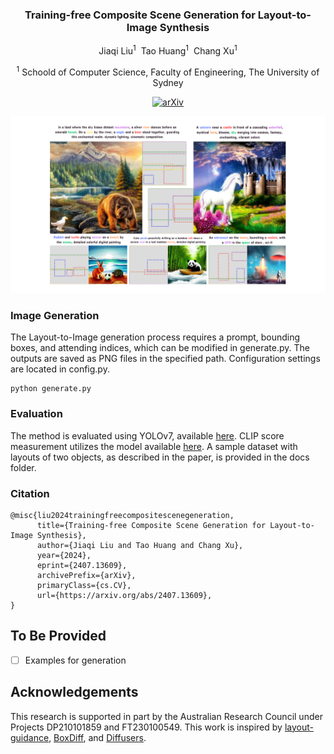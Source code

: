 <div align="center">
<h3>Training-free Composite Scene Generation for Layout-to-Image Synthesis</h3>

Jiaqi Liu<sup>1</sup>&nbsp; Tao Huang<sup>1</sup>&nbsp; Chang Xu<sup>1</sup>

<sup>1</sup> Schoold of Computer Science, Faculty of Engineering, The University of Sydney

[![arXiv](https://img.shields.io/badge/arXiv-<2407.13609>-<COLOR>.svg)](https://arxiv.org/abs/2407.13609)

</div>

<img src="docs/art_demo.png" width="1000">

### Image Generation
The Layout-to-Image generation process requires a prompt, bounding boxes, and attending indices, which can be modified in generate.py. The outputs are saved as PNG files in the specified path. Configuration settings are located in config.py.
```
python generate.py
```

### Evaluation
The method is evaluated using YOLOv7, available [here](https://github.com/WongKinYiu/yolov7). CLIP score measurement utilizes the model available [here](https://huggingface.co/openai/clip-vit-base-patch16). A sample dataset with layouts of two objects, as described in the paper, is provided in the docs folder.

### Citation
``` 
@misc{liu2024trainingfreecompositescenegeneration,
      title={Training-free Composite Scene Generation for Layout-to-Image Synthesis}, 
      author={Jiaqi Liu and Tao Huang and Chang Xu},
      year={2024},
      eprint={2407.13609},
      archivePrefix={arXiv},
      primaryClass={cs.CV},
      url={https://arxiv.org/abs/2407.13609}, 
}
```

## To Be Provided

- [ ] Examples for generation

## Acknowledgements

This research is supported in part by the Australian Research Council under Projects DP210101859 and FT230100549.
This work is inspired by [layout-guidance](https://github.com/silent-chen/layout-guidance), [BoxDiff](https://github.com/showlab/BoxDiff/tree/master), and [Diffusers](https://github.com/huggingface/diffusers).
